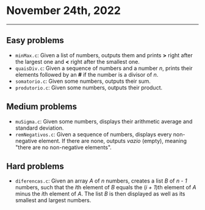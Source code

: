 # November 24th, 2022

---

## Easy problems

- `minMax.c`: Given a list of numbers, outputs them and prints **>** right after the largest one and **<** right after the smallest one.
- `quaisDiv.c`: Given a sequence of numbers and a number _n_, prints their elements followed by an **#** if the number is a divisor of _n_.
- `somatorio.c`: Given some numbers, outputs their sum.
- `produtorio.c`: Given some numbers, outputs their product.

## Medium problems

- `muSigma.c`: Given some numbers, displays their arithmetic average and standard deviation.
- `remNegativos.c`: Given a sequence of numbers, displays every non-negative element. If there are none, outputs _vazio_ (empty), meaning "there are no non-negative elements".

## Hard problems

- `diferencas.c`: Given an array _A_ of _n_ numbers, creates a list _B_ of _n - 1_ numbers, such that the *i*th element of _B_ equals the (*i + 1*)th element of _A_ minus the *i*th element of _A_. The list _B_ is then displayed as well as its smallest and largest numbers.
